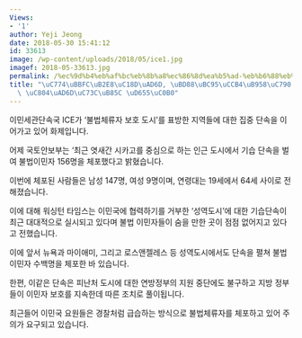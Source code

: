 ```yaml
---
Views:
- '1'
author: Yeji Jeong
date: 2018-05-30 15:41:12
id: 33613
image: /wp-content/uploads/2018/05/ice1.jpg
imagef: 2018-05-33613.jpg
permalink: /%ec%9d%b4%eb%af%bc%eb%8b%a8%ec%86%8d%ea%b5%ad-%eb%b6%88%eb%b2%95%ec%b2%b4%eb%a5%98%ec%9e%90-%ec%b2%b4%ed%8f%ac-%ec%a0%84%ea%b5%ad%ec%9c%bc%eb%a1%9c-%ed%99%95%ec%82%b0/
title: "\uC774\uBBFC\uB2E8\uC18D\uAD6D, \uBD88\uBC95\uCCB4\uB958\uC790 \uCCB4\uD3EC\
  \ \uC804\uAD6D\uC73C\uB85C \uD655\uC0B0"
---
```


이민세관단속국 ICE가 ‘불법체류자 보호 도시’를 표방한 지역들에 대한 집중 단속을 이어가고 있어 화제입니다.

어제 국토안보부는 ‘최근 엿새간 시카고를 중심으로 하는 인근 도시에서 기습 단속을 벌여 불법이민자 156명을 체포했다고 밝혔습니다.

이번에 체포된 사람들은 남성 147명, 여성 9명이며, 연령대는 19세에서 64세 사이로 전해졌습니다.

이에 대해 워싱턴 타임스는 이민국에 협력하기를 거부한 ‘성역도시’에 대한 기습단속이 최근 대대적으로 실시되고 있다며 불법 이민자들이 숨을 만한 곳이 점점 없어지고 있다고 전했습니다.

이에 앞서 뉴욕과 마이애미, 그리고 로스앤젤레스 등 성역도시에서도 단속을 펼쳐 불법 이민자 수백명을 체포한 바 있습니다.

한편, 이같은 단속은 피난처 도시에 대한 연방정부의 지원 중단에도 불구하고 지방 정부들이 이민자 보호를 지속한데 따른 조치로 풀이됩니다.

최근들어 이민국 요원들은 경찰처럼 급습하는 방식으로 불법체류자를 체포하고 있어 주의가 요구되고 있습니다.